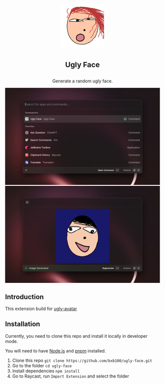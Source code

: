 <br>
<br>
<p align="center">
<img src="./assets/face.svg" width="140" height="140"  />
</p>

<h1 align="center"><sup>Ugly Face</sup></h1>

<p align="center">
Generate a random ugly face.
</p>

<p align="center">
<img width="862" src="./metadata/1.png"  />
<img width="862" src="./metadata/2.png"  />
</p>

## Introduction

This extension build for [ugly-avatar](https://github.com/txstc55/ugly-avatar)

## Installation

Currently, you need to clone this repo and install it locally in developer mode.

You will need to have [Node.js](https://nodejs.org) and [pnpm](https://pnpm.io/) installed.

1. Clone this repo `git clone https://github.com/bxb100/ugly-face.git`
2. Go to the folder `cd ugly-face`
3. Install dependencies `npm install`
4. Go to Raycast, run `Import Extension` and select the folder
